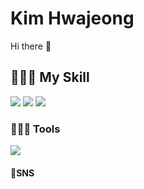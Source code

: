 # Kim Hwajeong
Hi there 👋

<!--
**O-mil/O-mil** is a ✨ _special_ ✨ repository because its `README.md` (this file) appears on your GitHub profile.

Here are some ideas to get you started:

- 🔭 I’m currently working on ...
- 🌱 I’m currently learning ...
- 👯 I’m looking to collaborate on ...
- 🤔 I’m looking for help with ...
- 💬 Ask me about ...
- 📫 How to reach me: ...
- 😄 Pronouns: ...
- ⚡ Fun fact: ...
-->

## 👩🏻‍💻 My Skill
<img src="https://img.shields.io/badge/Android-3DDC84?style=flat&logo=Android&logoColor=white"/> <img src="https://img.shields.io/badge/Python-3776AB?style=flat&logo=Python&logoColor=white"/> <img src="https://img.shields.io/badge/C-A8B9CC?style=flat&logo=C&logoColor=white"/>

### 👩🏻‍💻 Tools
<img src="https://img.shields.io/badge/Android Studio-3DDC84?style=flat&logo=Android Studio&logoColor=white"/>

#### 📱SNS

